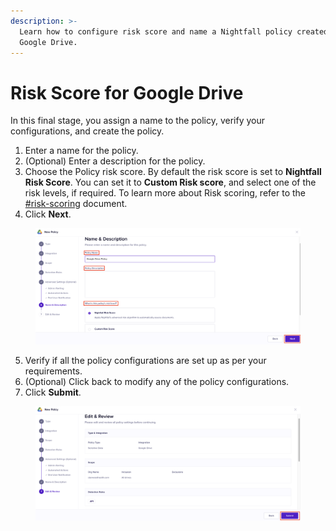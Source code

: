 ```yaml
---
description: >-
  Learn how to configure risk score and name a Nightfall policy created for the
  Google Drive.
---
```


# Risk Score for Google Drive

In this final stage, you assign a name to the policy, verify your configurations, and create the policy.&#x20;

1. Enter a name for the policy.
2. (Optional) Enter a description for the policy.&#x20;
3. Choose the Policy risk score. By default the risk score is set to **Nightfall Risk Score**. You can set it to **Custom Risk score**, and select one of the risk levels, if required. To learn more about Risk scoring, refer to the [#risk-scoring](../../detection_platform/policies/risk_score.md#risk-scoring "mention") document.
4. Click **Next**.

<figure><img src="../../.gitbook/assets/image (1097).png" alt=""><figcaption></figcaption></figure>

5. Verify if all the policy configurations are set up as per your requirements.
6. (Optional) Click back to modify any of the policy configurations.
7. Click **Submit**.

<figure><img src="../../.gitbook/assets/image (1098).png" alt=""><figcaption></figcaption></figure>
